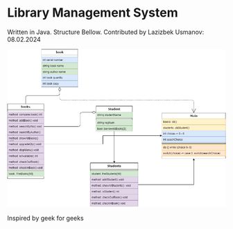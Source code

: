 <h1>Library Management System</h1>
<p>Written in Java. Structure Bellow. Contributed by Lazizbek Usmanov: 08.02.2024</p>
<img src="Untitled Diagram.drawio.png">
<p>Inspired by geek for geeks</p>

